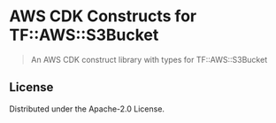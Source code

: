 # AWS CDK Constructs for TF::AWS::S3Bucket

> An AWS CDK construct library with types for TF::AWS::S3Bucket

## License

Distributed under the Apache-2.0 License.
